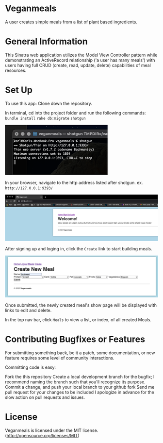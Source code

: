 # Veganmeals
 A user creates simple meals from a list of plant based ingredients. 

# General Information
 This Sinatra web application utilizes the Model View Controller pattern while demonstrating an ActiveRecord relationship ('a user has many meals') with users having full CRUD (create, read, update, delete) capabilities of meal resources.

# Set Up
To use this app:
 Clone down the repository. 

 In terminal, cd into the project folder and run the following commands:
 `bundle install` 
 `rake db:migrate` 
 `shotgun` 

 ![img](public/images/shotgun.png)

 In your browser, navigate to the http address listed after shotgun. ex. `http://127.0.0.1:9393/`

![img](public/images/welcome.png)

 After signing up and loging in, click the `Create` link to start building meals. 

![img](public/images/create.png)

 Once submitted, the newly created meal's show page will be displayed with links to edit and delete.

 In the top nav bar, click `Meals` to view a list, or index, of all created Meals. 
 
# Contributing Bugfixes or Features
For submitting something back, be it a patch, some documentation, or new feature requires some level of community interactions.

Committing code is easy:

Fork the this repository
Create a local development branch for the bugfix; I recommend naming the branch such that you'll recognize its purpose.
Commit a change, and push your local branch to your github fork
Send me pull request for your changes to be included
I apologize in advance for the slow action on pull requests and issues.

# License
Veganmeals is licensed under the MIT license. (http://opensource.org/licenses/MIT)